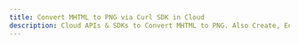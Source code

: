 ---title: Convert MHTML to PNG via Curl SDK in Clouddescription: Cloud APIs & SDKs to Convert MHTML to PNG. Also Create, Edit & Render Microsoft Word & OpenOffice documents in the Cloud.---
